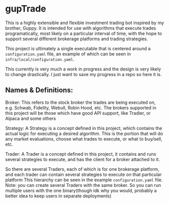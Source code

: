 # gupTrade

This is a highly extensible and flexible investment trading bot inspired by my brother, Guppy. It is intended for use with algorithms that execute trades programatically, most likely
on a particular interval of time, with the hope to support several different brokerage platforms and trading strategies.

This project is ultimately a single executable that is centered around a `configuration.yaml` file, an example of which can be seen
in `infra/local/configuration.yaml`. 

This currently is very much a work in progress and the design is very likely to change drastically. I just want to save my progress in a repo so here it is.

## Names & Definitions:
Broker: This refers to the stock broker the trades are being executed on, e.g. Schwab, Fidelity, Webull, Robin Hood, etc.
        The brokers supported in this project will be those which have good API support, like Tradier, or Alpaca and some others

Strategy: A Strategy is a concept defined in this project, which contains the actual logic for executing a desired algorithm. This is the 
          portion that will do any market evaluations, choose what trades to execute, or what to buy/sell, etc.

Trader: A Trader is a concept defined in this project, it contains and runs several strategies to execute, and has the client for a broker attached to it.

So there are several Traders, each of which is for one brokerage platform, and each trader can contain several strategies to execute on that particular platform
This hierarchy can be seen in the example `configuration.yaml` file.
Note: you can create several Traders with the same broker. So you can run multiple users with the one binary(though idk why you would, probably a better idea to keep users in separate deployments)